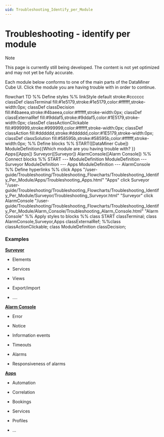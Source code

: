```yaml
---
uid: Troubleshooting_Identify_per_Module
---
```


# Troubleshooting - identify per module

> [!NOTE]
> This page is currently still being developed. The content is not yet optimized and may not yet be fully accurate.

Each module below conforms to one of the main parts of the DataMiner Cube UI. Click the module you are having trouble with in order to continue.

<div class="mermaid">
flowchart TD
%% Define styles %%
linkStyle default stroke:#cccccc
classDef classTerminal fill:#1e5179,stroke:#1e5179,color:#ffffff,stroke-width:0px;
classDef classDecision fill:#4baeea,stroke:#4baeea,color:#ffffff,stroke-width:0px;
classDef classExternalRef fill:#9ddaf5,stroke:#9ddaf5,color:#1E5179,stroke-width:0px;
classDef classActionClickable fill:#999999,stroke:#999999,color:#ffffff,stroke-width:0px;
classDef classAction fill:#dddddd,stroke:#dddddd,color:#1E5179,stroke-width:0px;
classDef classSolution fill:#58595b,stroke:#58595b,color:#ffffff,stroke-width:0px;
%% Define blocks %%
START([DataMiner Cube])
ModuleDefinition{{Which module are you having trouble with? }}
Apps([Apps])
Surveyor([Surveyor])
AlarmConsole([Alarm Console])
%% Connect blocks %%
START --- ModuleDefinition
ModuleDefinition --- Surveyor
ModuleDefinition --- Apps
ModuleDefinition --- AlarmConsole
%% Define hyperlinks %%
click Apps "/user-guide/Troubleshooting/Troubleshooting_Flowcharts/Troubleshooting_Identify_Per_Module/Apps/Troubleshooting_Apps.html" "Apps"
click Surveyor "/user-guide/Troubleshooting/Troubleshooting_Flowcharts/Troubleshooting_Identify_Per_Module/Surveyor/Troubleshooting_Surveyor.html" "Surveyor"
click AlarmConsole "/user-guide/Troubleshooting/Troubleshooting_Flowcharts/Troubleshooting_Identify_Per_Module/Alarm_Console/Troubleshooting_Alarm_Console.html" "Alarm Console"
%% Apply styles to blocks %%
class START classTerminal;
class AlarmConsole,Surveyor,Apps classExternalRef;
%%class classActionClickable;
class ModuleDefinition classDecision;
</div>

### Examples

[**Surveyor**](xref:Troubleshooting_Surveyor)

- Elements

- Services

- Views

- Export/import

- ....

[**Alarm Console**](xref:Troubleshooting_Alarm_Console)

- Error

- Notice

- Information events

- Timeouts

- Alarms

- Responsiveness of alarms

[**Apps**](xref:Troubleshooting_Apps)

- Automation

- Correlation

- Bookings

- Services

- Profiles

- ...
